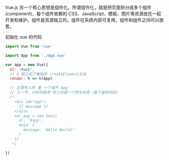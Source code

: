 Vue.js 另一个核心思想是组件化。所谓组件化，就是把页面拆分成多个组件 (component)，每个组件依赖的 CSS、JavaScript、模板、图片等资源放在一起开发和维护。组件是资源独立的，组件在系统内部可复用，组件和组件之间可以嵌套。

初始化 vue 的代码
```js
import Vue from 'vue'

import App from './App.vue'

var app = new Vue({
  el: '#app',
  // h 即之前了解到的 createElement方法
  render: h => h(App)

  // 这里传入的 是 一个组件 App
  // 上一节，分析的是带 传入的是一个原生标签（看下面的代码）
  /* 
    <div id="app">
      {{ message }}
    </div>
    var app = new Vue({
      el: '#app',
      data: {
        message: 'Hello World!'
      }
    })
   */

})
```